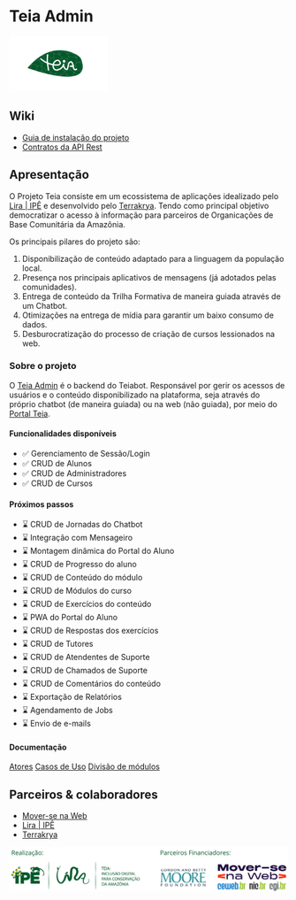 # Teia Admin
<img src="./docs/assets/logo.svg" height="100px" />

## Wiki
- [Guia de instalação do projeto](./docs/Installation.md)
- [Contratos da API Rest](./docs/API.md)

## Apresentação
O Projeto Teia consiste em um ecossistema de aplicações idealizado pelo [Lira | IPÊ](https://lira.ipe.org.br) e desenvolvido pelo [Terrakrya](https://www.terrakrya.com). Tendo como principal objetivo democratizar o acesso à informação para parceiros de Organicações de Base Comunitária da Amazônia. 

Os principais pilares do projeto são:  
1. Disponibilização de conteúdo adaptado para a linguagem da população local.
2. Presença nos principais aplicativos de mensagens (já adotados pelas comunidades).
3. Entrega de conteúdo da Trilha Formativa de maneira guiada através de um Chatbot.
4. Otimizações na entrega de mídia para garantir um baixo consumo de dados.
5. Desburocratização do processo de criação de cursos lessionados na web.

### Sobre o projeto
O [Teia Admin](https://github.com/devsdoprojetoteia/teia-admin) é o backend do Teiabot. Responsável por gerir os acessos de usuários e o conteúdo disponibilizado na plataforma, seja através do próprio chatbot (de maneira guiada) ou na web (não guiada), por meio do [Portal Teia](https://teia.ipe.org.br).

#### Funcionalidades disponíveis
- ✅ Gerenciamento de Sessão/Login
- ✅ CRUD de Alunos
- ✅ CRUD de Administradores
- ✅ CRUD de Cursos

#### Próximos passos
- ⌛ CRUD de Jornadas do Chatbot
- ⌛ Integração com Mensageiro
- ⌛ Montagem dinâmica do Portal do Aluno
- ⌛ CRUD de Progresso do aluno
- ⌛ CRUD de Conteúdo do módulo
- ⌛ CRUD de Módulos do curso
- ⌛ CRUD de Exercícios do conteúdo
- ⌛ PWA do Portal do Aluno
- ⌛ CRUD de Respostas dos exercícios
- ⌛ CRUD de Tutores
- ⌛ CRUD de Atendentes de Suporte
- ⌛ CRUD de Chamados de Suporte
- ⌛ CRUD de Comentários do conteúdo
- ⌛ Exportação de Relatórios
- ⌛ Agendamento de Jobs
- ⌛ Envio de e-mails

#### Documentação
[Atores](./docs/atores.md)
[Casos de Uso](./docs/casos_de_uso.md)
[Divisão de módulos](./docs/divisão_de_módulos.md)


## Parceiros & colaboradores
- [Mover-se na Web](https://moverse.ceweb.br)
- [Lira | IPÊ](https://lira.ipe.org.br)
- [Terrakrya](https://www.terrakrya.com)

![](./docs/assets/colaboradores.svg)

